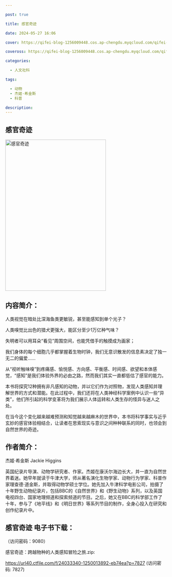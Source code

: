```yaml
---

post: true

title: 感官奇迹

date: 2024-05-27 16:06

cover: https://qifei-blog-1256009448.cos.ap-chengdu.myqcloud.com/qifei-blog/65f6c20e9f345e8d038492de.jpg

coveross: https://qifei-blog-1256009448.cos.ap-chengdu.myqcloud.com/qifei-blog/65f6c20e9f345e8d038492de.jpg

categories:

  - 人文社科

tags:

  - 动物
  - 杰姬·希金斯
  - 科普

description:
---
```


## 感官奇迹
<img alt="感官奇迹 " class="aligncenter loading" data-was-processed="true" decoding="async" fetchpriority="high" height="471" src="https://qifei-blog-1256009448.cos.ap-chengdu.myqcloud.com/qifei-blog/65f6c20e9f345e8d038492de.jpg " style="cursor: zoom-in;" width="314"/>

## 内容简介：

人类视觉在暗处比深海鱼类更敏锐，甚至能感知到单个光子？

人类嗅觉比出色的猎犬更强大，能区分至少1万亿种气味？

失明者可以用耳朵“看见”周围空间，也能凭借手的触摸成为画家；

我们身体的每个细胞几乎都掌握着生物时钟，我们无意识散发的信息素决定了独一无二的偏爱……

从“视听触味嗅”到疼痛感、愉悦感、方向感、平衡感、时间感、欲望和本体感觉，“感知”是我们体验外界的必由之路，然而我们其实一直都低估了感官的能力。

本书将探究12种拥有非凡感知的动物，并以它们作为对照物，发现人类感知并理解世界的方式和潜能。在此过程中，我们还将在人类神经科学案例中认识一些“异类”，他们所引起的科学变革将为我们展示人体运转和人类生存的怪异与迷人之处。

在当今这个变化越来越难预测和知觉越来越麻木的世界中，本书将科学事实与近乎玄妙的感官体验相结合，让读者在思索现实与意识之间种种联系的同时，也领会到自然世界的奇迹。

## 作者简介：

杰姬·希金斯 Jackie Higgins

英国纪录片导演、动物学研究者、作家。杰姬在康沃尔海边长大，并一直为自然世界着迷。她早年就读于牛津大学，师从著名演化生物学家、动物行为学家、科普作家理查德·道金斯，并取得动物学硕士学位。她先加入牛津科学电影公司，拍摄了十年野生动物纪录片，包括BBC的《自然世界》和《野生动物》系列，以及英国电视四台、国家地理频道和探索频道的节目。之后，她又在BBC的科学部工作了十年，参与了《地平线》和《明日世界》等系列节目的制作，全身心投入在研究和创作纪录片中。

## 感官奇迹 电子书下载：

 （访问密码：9080）

感官奇迹：跨越物种的人类感知冒险之旅.zip: 

https://url40.ctfile.com/f/24033340-1250013892-eb74ea?p=7827 (访问密码: 7827)
